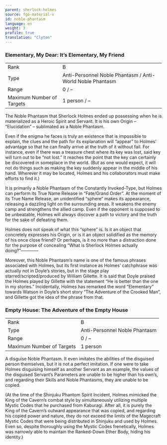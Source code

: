```yaml
---
parent: sherlock-holmes
source: fgo-material-v
id: noble-phantasm
language: en
weight: 3
profile: true
translation: "Clyton"
---
```


### Elementary, My Dear: It’s Elementary, My Friend

<table>
  <tr><td>Rank</td><td>B</td></tr>
  <tr><td>Type</td><td>Anti-Personnel Noble Phantasm / Anti-World Noble Phantasm</td></tr>
  <tr><td>Range</td><td>0 / –</td></tr>
  <tr><td>Maximum Number of Targets</td><td>1 person / –</td></tr>
</table>

The Noble Phantasm that Sherlock Holmes ended up possessing when he is materialized as a Heroic Spirit and Servant. It is his own Origin – “Elucidation” – sublimated as a Noble Phantasm.

Even if the enigma he faces is truly an existence that is impossible to explain, the clues and the path for its explanation will “appear” to Holmes’ advantage so that he can finally arrive at the truth of it without fail. For instance, even if there was a treasure chest where its key was lost, said key will turn out to be “not lost.” It reaches the point that the key can certainly be discovered in someplace in the world. (But as one would expect, it will not do things such as making the key suddenly appear in the middle of his hand. Wherever it may be located, Holmes and his collaborators must make efforts to find it.)

It is primarily a Noble Phantasm of the Constantly Invoked-Type, but Holmes can perform its True Name Release in “Fate/Grand Order”. At the moment of its True Name Release, an unidentified “sphere” makes its appearance, releasing a dazzling light on the surrounding areas. It weakens the enemy camp and strengthens the allied camp. Even if the opponent is supposed to be unbeatable, Holmes will always discover a path to victory and the truth for the sake of defeating them.

Holmes does not speak of what this “sphere” is. Is it an object that concretely expresses his Origin, or is it an object solidified as the memory of his once close friend? Or perhaps, is it no more than a distraction done for the purpose of concealing “What is Sherlock Holmes actually doing?”————

Moreover, this Noble Phantasm’s name is one of the famous phrases associated with Holmes, but its first instance as Holmes’ catchphrase was actually not in Doyle’s stories, but in the stage play starred/scripted/produced by William Gillette. It is said that Doyle praised the Holmes played by Gillette with the statement “He is better than the one in my stories.” Incidentally, Holmes has remarked the word “Elementary” towards Watson in Doyle’s short story “The Adventure of the Crooked Man”, and Gillette got the idea of the phrase from that.

### Empty House: The Adventure of the Empty House

<table>
  <tr><td>Rank</td><td>B</td></tr>
  <tr><td>Type</td><td>Anti-Personnel Noble Phantasm</td></tr>
  <tr><td>Range</td><td>0 / –</td></tr>
  <tr><td>Maximum Number of Targets</td><td>1 person</td></tr>
</table>

A disguise Noble Phantasm. It even imitates the abilities of the disguised person themselves, but it is not a perfect imitation. If one were to take Holmes disguising himself as another Servant as an example, the values of the disguised Servant’s Parameters are unable to be higher than his own’s, and regarding their Skills and Noble Phantasms, they are unable to be copied.

(At the time of the Shinjuku Phantom Spirit Incident, Holmes mimicked the King of the Cavern’s combat style by simultaneously utilizing multiple Mystic Codes that he purchased from Kaburagi. After all, it is purely the King of the Cavern’s outward appearance that was copied, and regarding his copied power and nature, they do not exceed the limits of the Magecraft Mystic Codes that were being distributed in Shinjuku and used by Holmes. Even so, despite thoroughly using the Mystic Codes frenetically, Holmes was narrowly able to maintain the Ranked-Down Ether Body, hiding his identity.)
